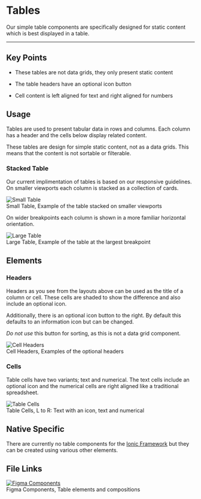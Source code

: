 
# Tables

Our simple table components are specifically designed for static content which is best displayed in a table.

---

## Key Points

- These tables are not data grids, they only present static content

- The table headers have an optional icon button

- Cell content is left aligned for text and right aligned for numbers

## Usage

Tables are used to present tabular data in rows and columns. Each column has a header and the cells below display related content.

These tables are design for simple static content, not as a data grids. This means that the content is not sortable or filterable.

### Stacked Table

Our current implimentation of tables is based on our responsive guidelines. On smaller viewports each column is stacked as a collection of cards.

  
![Small Table](https://studio-assets.supernova.io/design-systems/16150/db36febc-d09a-4513-8fc1-05d87d5c76cc.png?Expires=1980201600&Policy=eyJTdGF0ZW1lbnQiOlt7IlJlc291cmNlIjoiaHR0cHM6Ly9zdHVkaW8tYXNzZXRzLnN1cGVybm92YS5pby9kZXNpZ24tc3lzdGVtcy8xNjE1MC9kYjM2ZmViYy1kMDlhLTQ1MTMtOGZjMS0wNWQ4N2Q1Yzc2Y2MucG5nIiwiQ29uZGl0aW9uIjp7IkRhdGVMZXNzVGhhbiI6eyJBV1M6RXBvY2hUaW1lIjoxOTgwMjAxNjAwfX19XX0_&Signature=gUpJeWa49hm9xFiaiuZ6dxeQQMCBVJc3MdxNhsTB0iFuL03zBnTPmsUl6gk1zLgMBGVnOC3qimcz-~29d~jhDvamkRopu~z2LP-LiUsH~AsRWTU7U4jXW67TWXeH7wOZoMnZVg4ovUpy~gza0AWAkep2iYHZgpYE~THORbetxcDQj2Z40AsQ5xXBBO7nWc1-fmbFfwZ5Njtwbpox3E5UBHC9JlqRcM4DbN4mPVs32rTPl1r4A7eg3zcyvpQtdEBLFVlD9BGgoksdLD8LHC8IaasKV9dYARpYGwmqBBUhkBXiYYuonKU1k06mRVWRpLEH85K1weUgNXhC0m4UWCuvzQ__&Key-Pair-Id=APKAJGK34LCCAUR7N6LA)  
Small Table, Example of the table stacked on smaller viewports  
  


On wider breakpoints each column is shown in a more familiar horizontal orientation.

  
![Large Table](https://studio-assets.supernova.io/design-systems/16150/63db717e-5239-4e66-af12-29160bd5e568.png?Expires=1980201600&Policy=eyJTdGF0ZW1lbnQiOlt7IlJlc291cmNlIjoiaHR0cHM6Ly9zdHVkaW8tYXNzZXRzLnN1cGVybm92YS5pby9kZXNpZ24tc3lzdGVtcy8xNjE1MC82M2RiNzE3ZS01MjM5LTRlNjYtYWYxMi0yOTE2MGJkNWU1NjgucG5nIiwiQ29uZGl0aW9uIjp7IkRhdGVMZXNzVGhhbiI6eyJBV1M6RXBvY2hUaW1lIjoxOTgwMjAxNjAwfX19XX0_&Signature=czgKDxwgnW46vJjV8syRsEXBG-rT1L9fNteDUZNeOBIDD6Y3li8hFFNWjkaiYM4Gnq-76MShi0VQ~XYyIJ~r1gBy2~pk9kJkTW8yt4cVHZC9hmsBX85QHXCY~XcVZuU6-sYO6HLTBD1-HhAE5QjIo4LeNmqodC2la55IHNt6V0Fr~MRwmrIGAL7eDweNxWAZXtyrvvZ8Y5etCIEya06F19AAWBpBcC9PRkP-G5PDusgSUHSdAyaSSQN-eNkwH-8sRyquaLG7yS501lC-Hldr7ASYq6VTSIIXv00Kv5tEsLC1LzYFAM30~dLAVu-A-N9spfXqIVonIq3~Nw2QiNmpUQ__&Key-Pair-Id=APKAJGK34LCCAUR7N6LA)  
Large Table, Example of the table at the largest breakpoint  
  


## Elements

### Headers

Headers as you see from the layouts above can be used as the title of a column or cell. These cells are shaded to show the difference and also include an optional icon. 

Additionally, there is an optional icon button to the right. By default this defaults to an information icon but can be changed.

*Do not use* this button for sorting, as this is not a data grid component.

  
![Cell Headers](https://studio-assets.supernova.io/design-systems/16150/7eefc693-03cc-408a-8ac0-4617e9ee1fbe.png?Expires=1980201600&Policy=eyJTdGF0ZW1lbnQiOlt7IlJlc291cmNlIjoiaHR0cHM6Ly9zdHVkaW8tYXNzZXRzLnN1cGVybm92YS5pby9kZXNpZ24tc3lzdGVtcy8xNjE1MC83ZWVmYzY5My0wM2NjLTQwOGEtOGFjMC00NjE3ZTllZTFmYmUucG5nIiwiQ29uZGl0aW9uIjp7IkRhdGVMZXNzVGhhbiI6eyJBV1M6RXBvY2hUaW1lIjoxOTgwMjAxNjAwfX19XX0_&Signature=btDelKr5Wak64DvqzGQ3W1GNlw1yKaRVrQMRv2Wj8~hR~m4CY4y7vskCLSrauqzlFcYOlwkaAQlPk7-h3Y7NbyWfaYMqcv4L9pXpCqUmFOuQxkEaFX3pmwCrOQpootGchGoXslBTwWEdIi0ZTXFA7uwZK1bzNd-7dowK1uRl84283bN1og9PTz6OSbWKLpO68-j8quH4p4fOci6iZ7yvgSxWpyuewB2Wtrt4J49nkFh8S5KaLqA5SDcPoaEv-txm44GSof~36stz078eL7jTFfPHpVsURcfp6A351QhH3O1Pxp7I7Hmo0oNhliYxVTYkALwoyHNL67A7xXlHPZqjgA__&Key-Pair-Id=APKAJGK34LCCAUR7N6LA)  
Cell Headers, Examples of the optional headers  
  


### Cells

Table cells have two variants; text and numerical. The text cells include an optional icon and the numerical cells are right aligned like a traditional spreadsheet.

  
![Table Cells](https://studio-assets.supernova.io/design-systems/16150/5e64c492-ec69-42cc-a347-d39abf020911.png?Expires=1980201600&Policy=eyJTdGF0ZW1lbnQiOlt7IlJlc291cmNlIjoiaHR0cHM6Ly9zdHVkaW8tYXNzZXRzLnN1cGVybm92YS5pby9kZXNpZ24tc3lzdGVtcy8xNjE1MC81ZTY0YzQ5Mi1lYzY5LTQyY2MtYTM0Ny1kMzlhYmYwMjA5MTEucG5nIiwiQ29uZGl0aW9uIjp7IkRhdGVMZXNzVGhhbiI6eyJBV1M6RXBvY2hUaW1lIjoxOTgwMjAxNjAwfX19XX0_&Signature=RXzbnQhG3bcuGzuFl0f1tBlnCdrKgB96GdzfhBBULZC5Qcc6WKskv2rKepJx8QQ1HB~R8ggV9D~VGup1qqEVLPTn~az4w8jo61Ry9UeopZW5UBT1BCJ9vOQzQkapIiVQR97v4qEyL~FZfEqlD~TT9iYdDvt8VSfs6LykDd5iA6UQLH2nXK0oA7fAi9VRsydO547QLZhSP2y4iYldb4uq~6uTBMN5tMWXIyVO9LThWg6WLuiS2kL1aUR9374-vq9tLvLvCrkxcA1HQyZ5g0N2wIVfkyjOHwfMjU8m4FAsK8HVwWvOf2nKKJd2gHWF-Np6DEpQcVo9cCFo8xf09nCk6w__&Key-Pair-Id=APKAJGK34LCCAUR7N6LA)  
Table Cells, L to R: Text with an icon, text and numerical  
  


## Native Specific

There are currently no table components for the [Ionic Framework](https://ionicframework.com/) but they can be created using various other elements.

## File Links

  
[![Figma Components](https://studio-assets.supernova.io/design-systems/16150/a23d4acd-29c7-47f5-87a2-d04312e9408b.png?Expires=1980201600&Policy=eyJTdGF0ZW1lbnQiOlt7IlJlc291cmNlIjoiaHR0cHM6Ly9zdHVkaW8tYXNzZXRzLnN1cGVybm92YS5pby9kZXNpZ24tc3lzdGVtcy8xNjE1MC9hMjNkNGFjZC0yOWM3LTQ3ZjUtODdhMi1kMDQzMTJlOTQwOGIucG5nIiwiQ29uZGl0aW9uIjp7IkRhdGVMZXNzVGhhbiI6eyJBV1M6RXBvY2hUaW1lIjoxOTgwMjAxNjAwfX19XX0_&Signature=J9FALmq25R3SdFi5mTG6MmIw9N1bhyk3~hp8hdYd50H6xDaslwWWcFNhHi7z4I6XLBuks1trb6zKMXiLeSr8clak27X-7tao0-iFYXhClUg30erhWW3bRVgHgwKj7oqhxv20wOD8vmCzZ9UvtOCXrJgvTv06UaiXnvnjwpB2VHD-eSPuqedTp7bh0UXA08qV-IXWlySSlfkKvEbxtrPx7h3Ii~bRMxPX5DO3iEaxOW7NWpMzRrtVJnf-f2w6bqIl2pDcDhJdpnSwPmW~A9OpEKI5nhZruAFlnEgQoehM0dg2opRpH3VpNT71ujzfem3rL-9iJTe3DWFjCdWfocgW7A__&Key-Pair-Id=APKAJGK34LCCAUR7N6LA)](https://www.figma.com/file/gsdAkfGKQFbUp4hL4Gi1P2/Tables)  
Figma Components, Table elements and compositions  
  
